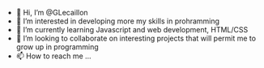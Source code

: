 - 👋 Hi, I’m @GLecaillon
- 👀 I’m interested in developing more my skills in prohramming
- 🌱 I’m currently learning Javascript and web development, HTML/CSS
- 💞️ I’m looking to collaborate on interesting projects that will permit me to grow up in programming
- 📫 How to reach me ...

<!---
GLecaillon/GLecaillon is a ✨ special ✨ repository because its `README.md` (this file) appears on your GitHub profile.
You can click the Preview link to take a look at your changes.
--->
